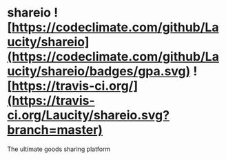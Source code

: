 # shareio ![https://codeclimate.com/github/Laucity/shareio](https://codeclimate.com/github/Laucity/shareio/badges/gpa.svg) ![https://travis-ci.org/](https://travis-ci.org/Laucity/shareio.svg?branch=master)
The ultimate goods sharing platform
